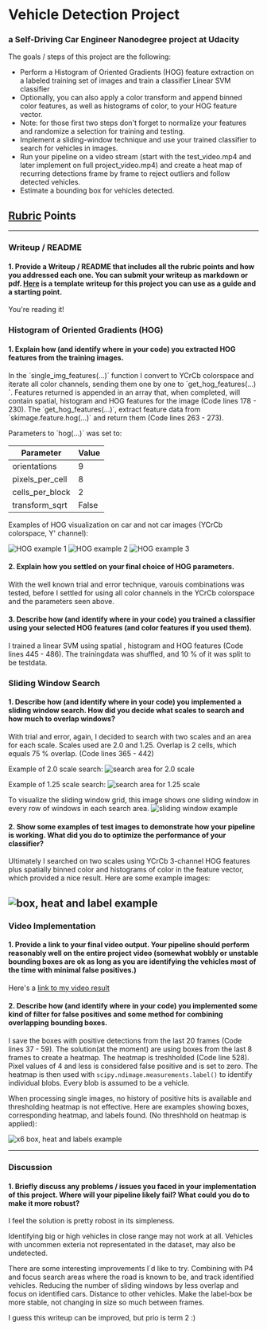 # **Vehicle Detection Project**
### a Self-Driving Car Engineer Nanodegree project at Udacity

The goals / steps of this project are the following:

* Perform a Histogram of Oriented Gradients (HOG) feature extraction on a labeled training set of images and train a classifier Linear SVM classifier
* Optionally, you can also apply a color transform and append binned color features, as well as histograms of color, to your HOG feature vector. 
* Note: for those first two steps don't forget to normalize your features and randomize a selection for training and testing.
* Implement a sliding-window technique and use your trained classifier to search for vehicles in images.
* Run your pipeline on a video stream (start with the test_video.mp4 and later implement on full project_video.mp4) and create a heat map of recurring detections frame by frame to reject outliers and follow detected vehicles.
* Estimate a bounding box for vehicles detected.

[//]: # (Image References)

[hog1_ex]: ./examples/HOG_example1.jpg
[hog2_ex]: ./examples/HOG_example2.jpg
[hog3_ex]: ./examples/HOG_example3.jpg
[20_area_box_heat]: ./examples/scale20_area_boxes_heatmap.jpg
[125_area_box_heat]: ./examples/scale125_area_boxes_heatmap.jpg
[box_heat_label]: ./examples/boxes_heatmap_labels.jpg
[x6_box_heat_label]: ./examples/x6_boxes_heatmap_labels.jpg
[sliding_windows]: ./examples/sliding_windows.jpg
[video1]: https://youtu.be/0SgkZ7zZmd8

## [Rubric](https://review.udacity.com/#!/rubrics/513/view) Points
---
### Writeup / README

#### 1. Provide a Writeup / README that includes all the rubric points and how you addressed each one.  You can submit your writeup as markdown or pdf.  [Here](https://github.com/udacity/CarND-Vehicle-Detection/blob/master/writeup_template.md) is a template writeup for this project you can use as a guide and a starting point.  

You're reading it!

### Histogram of Oriented Gradients (HOG)

#### 1. Explain how (and identify where in your code) you extracted HOG features from the training images.
In the ´single_img_features(...)´ function I convert to YCrCb colorspace and iterate all color channels, sending them one by one to ´get_hog_features(...)´. Features returned is appended in an array that, when completed, will contain spatial, histogram and HOG features for the image (Code lines 178 - 230). The ´get_hog_features(...)´, extract feature data from ´skimage.feature.hog(...)´ and return them (Code lines 263 - 273).

Parameters to ´hog(...)´ was set to:

|Parameter|Value|
|---------|-----|
|orientations|9|
|pixels_per_cell|8|
|cells_per_block|2|
|transform_sqrt|False|

Examples of HOG visualization on car and not car images  (YCrCb colorspace, Y' channel):

![HOG example 1][hog1_ex]
![HOG example 2][hog2_ex]
![HOG example 3][hog3_ex]



#### 2. Explain how you settled on your final choice of HOG parameters.

With the well known trial and error technique, varouis combinations was tested, before I settled for using all color channels in the YCrCb colorspace and the parameters seen above.

#### 3. Describe how (and identify where in your code) you trained a classifier using your selected HOG features (and color features if you used them).

I trained a linear SVM using spatial , histogram and HOG features (Code lines 445 - 486). The trainingdata was shuffled, and 10 % of it was split to be testdata. 

### Sliding Window Search

#### 1. Describe how (and identify where in your code) you implemented a sliding window search.  How did you decide what scales to search and how much to overlap windows?

With trial and error, again, I decided to search with two scales and an area for each scale. Scales used are 2.0 and 1.25. Overlap is 2 cells, which equals 75 % overlap. (Code lines 365 - 442)

Example of 2.0 scale search:
![search area for 2.0 scale][20_area_box_heat]

Example of 1.25 scale search:
![search area for 1.25 scale][125_area_box_heat]

To visualize the sliding window grid, this image shows one sliding window in every row of windows in each search area.
![sliding window example][sliding_windows]

#### 2. Show some examples of test images to demonstrate how your pipeline is working.  What did you do to optimize the performance of your classifier?

Ultimately I searched on two scales using YCrCb 3-channel HOG features plus spatially binned color and histograms of color in the feature vector, which provided a nice result.  Here are some example images:

![box, heat and label example][box_heat_label]
---

### Video Implementation

#### 1. Provide a link to your final video output.  Your pipeline should perform reasonably well on the entire project video (somewhat wobbly or unstable bounding boxes are ok as long as you are identifying the vehicles most of the time with minimal false positives.)

Here's a [link to my video result](https://youtu.be/0SgkZ7zZmd8)


#### 2. Describe how (and identify where in your code) you implemented some kind of filter for false positives and some method for combining overlapping bounding boxes.

I save the boxes with positive detections from the last 20 frames (Code lines 37 - 59). The solution(at the moment) are using boxes from the last 8 frames to create a heatmap. The heatmap is treshholded (Code line 528). Pixel values of 4 and less is considered false positive and is set to zero. The heatmap is then used with `scipy.ndimage.measurements.label()` to identify individual blobs. Every blob is assumed to be a vehicle.

When processing single images, no history of positive hits is available and thresholding heatmap is not effective.
Here are examples showing boxes, corresponding heatmap, and labels found. (No threshhold on heatmap is applied):


![x6 box, heat and labels example][x6_box_heat_label]

---

### Discussion

#### 1. Briefly discuss any problems / issues you faced in your implementation of this project.  Where will your pipeline likely fail?  What could you do to make it more robust?

I feel the solution is pretty robost in its simpleness.

Identifying big or high vehicles in close range may not work at all. Vehicles with uncommen exteria not representated in the dataset, may also be undetected.

There are some interesting improvements I´d like to try. Combining with P4 and focus search areas where the road is known to be, and track identified vehicles. Reducing the number of sliding windows by less overlap and focus on identified cars. Distance to other vehicles. Make the label-box be more stable, not changing in size so much between frames.

I guess this writeup can be improved, but prio is term 2 :)
